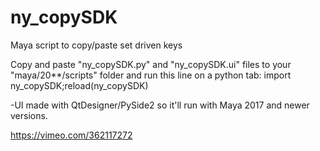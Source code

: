 # ny_copySDK
Maya script to copy/paste set driven keys

Copy and paste "ny_copySDK.py" and "ny_copySDK.ui" files to your "maya/20**/scripts" folder and
run this line on a python tab: import ny_copySDK;reload(ny_copySDK)

-UI made with QtDesigner/PySide2 so it'll run with Maya 2017 and newer versions.

https://vimeo.com/362117272
